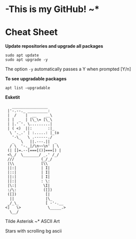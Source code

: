 # -This is my GitHub! ~*

# Cheat Sheet

__Update repositories and upgrade all packages__
```shell
sudo apt update
sudo apt upgrade -y
```
The option `-y` automatically passes a Y when prompted [Y/n]

__To see upgradable packages__
```shell
apt list –upgradable
```

__Esketit__

       ________________
     |'-.--._ _________:
     |  /    |  __    __\
     | |  _  | [\_\= [\_\
     | |.' '. \.........|
     | ( <)  ||:       :|_
      \ '._.' | :.....: |_(o
       '-\_   \ .------./
       _   \   ||.---.||  _
      / \  '-._|/\n~~\n' | \
     (| []=.--[===[()]===[) |
     <\_/  \_______/ _.' /_/
     ///            (_/_/
     |\\            [\\
     ||:|           | I|
     |::|           | I|
     ||:|           | I|
     ||:|           : \:
     |\:|            \I|
     :/\:            ([])
     ([])             [|
      ||              |\_
     _/_\_            [ -'-.__
    <]   \>            \_____.>
      \__/

Tilde Asterisk ~*
ASCII Art

Stars with scrolling bg ascii
